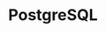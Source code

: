 ---
title: PostgreSQL
categories:
  - relational-database
docs:
  - id: java
    url: https://java.testcontainers.org/modules/databases/postgres/
    example: |
      ```java
      var postgres = new PostgreSQLContainer<>(DockerImageName.parse("postgres:9.6.12"));
      postgres.start();
      ```
  - id: go
    url: https://golang.testcontainers.org/modules/postgres/
    example: |
      ```go
      container, err := postgres.RunContainer(ctx,
        testcontainers.WithImage("postgres:9.6"),
        postgres.WithDatabase("test"),
        postgres.WithUsername("user"),
        postgres.WithPassword("password"),
      )
      ```
  - id: dotnet
    url: https://www.nuget.org/packages/Testcontainers.PostgreSql
    example: |
      ```csharp
      var postgreSqlContainer = new PostgreSqlBuilder()
        .WithImage("postgres:15.1")
        .Build();
      postgreSqlContainer.StartAsync();
      ```
  - id: nodejs
    url: https://node.testcontainers.org/modules/postgresql/
    example: |
      ```javascript
      const container = await new PostgreSqlContainer().start();
      ```
description: |
  PostgreSQL, also known as Postgres, is a free and open-source relational database management system emphasizing extensibility and SQL compliance.
---